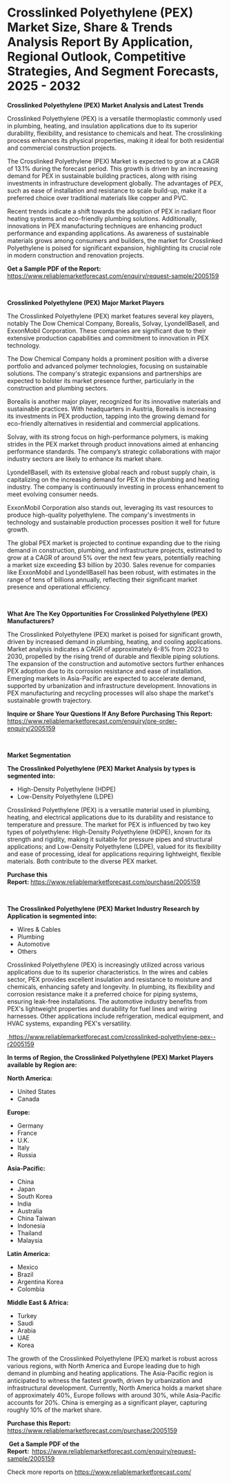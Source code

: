 <p><h1>Crosslinked Polyethylene (PEX) Market Size, Share & Trends Analysis Report By Application, Regional Outlook, Competitive Strategies, And Segment Forecasts, 2025 - 2032</h1></p><p><strong>Crosslinked Polyethylene (PEX) Market Analysis and Latest Trends</strong></p>
<p><p>Crosslinked Polyethylene (PEX) is a versatile thermoplastic commonly used in plumbing, heating, and insulation applications due to its superior durability, flexibility, and resistance to chemicals and heat. The crosslinking process enhances its physical properties, making it ideal for both residential and commercial construction projects.</p><p>The Crosslinked Polyethylene (PEX) Market is expected to grow at a CAGR of 13.1% during the forecast period. This growth is driven by an increasing demand for PEX in sustainable building practices, along with rising investments in infrastructure development globally. The advantages of PEX, such as ease of installation and resistance to scale build-up, make it a preferred choice over traditional materials like copper and PVC.</p><p>Recent trends indicate a shift towards the adoption of PEX in radiant floor heating systems and eco-friendly plumbing solutions. Additionally, innovations in PEX manufacturing techniques are enhancing product performance and expanding applications. As awareness of sustainable materials grows among consumers and builders, the market for Crosslinked Polyethylene is poised for significant expansion, highlighting its crucial role in modern construction and renovation projects.</p></p>
<p><strong>Get a Sample PDF of the Report:&nbsp;</strong> <a href="https://www.reliablemarketforecast.com/enquiry/request-sample/2005159?utm_campaign=1169&utm_medium=2&utm_source=Github&utm_content=ia&utm_term=15012025&utm_id=crosslinked-polyethylene-pex">https://www.reliablemarketforecast.com/enquiry/request-sample/2005159</a></p>
<p>&nbsp;</p>
<p><strong>Crosslinked Polyethylene (PEX) Major Market Players</strong></p>
<p><p>The Crosslinked Polyethylene (PEX) market features several key players, notably The Dow Chemical Company, Borealis, Solvay, LyondellBasell, and ExxonMobil Corporation. These companies are significant due to their extensive production capabilities and commitment to innovation in PEX technology.</p><p>The Dow Chemical Company holds a prominent position with a diverse portfolio and advanced polymer technologies, focusing on sustainable solutions. The company's strategic expansions and partnerships are expected to bolster its market presence further, particularly in the construction and plumbing sectors.</p><p>Borealis is another major player, recognized for its innovative materials and sustainable practices. With headquarters in Austria, Borealis is increasing its investments in PEX production, tapping into the growing demand for eco-friendly alternatives in residential and commercial applications.</p><p>Solvay, with its strong focus on high-performance polymers, is making strides in the PEX market through product innovations aimed at enhancing performance standards. The company’s strategic collaborations with major industry sectors are likely to enhance its market share.</p><p>LyondellBasell, with its extensive global reach and robust supply chain, is capitalizing on the increasing demand for PEX in the plumbing and heating industry. The company is continuously investing in process enhancement to meet evolving consumer needs.</p><p>ExxonMobil Corporation also stands out, leveraging its vast resources to produce high-quality polyethylene. The company's investments in technology and sustainable production processes position it well for future growth.</p><p>The global PEX market is projected to continue expanding due to the rising demand in construction, plumbing, and infrastructure projects, estimated to grow at a CAGR of around 5% over the next few years, potentially reaching a market size exceeding $3 billion by 2030. Sales revenue for companies like ExxonMobil and LyondellBasell has been robust, with estimates in the range of tens of billions annually, reflecting their significant market presence and operational efficiency.</p></p>
<p>&nbsp;</p>
<p><strong>What Are The Key Opportunities For Crosslinked Polyethylene (PEX) Manufacturers?</strong></p>
<p><p>The Crosslinked Polyethylene (PEX) market is poised for significant growth, driven by increased demand in plumbing, heating, and cooling applications. Market analysis indicates a CAGR of approximately 6-8% from 2023 to 2030, propelled by the rising trend of durable and flexible piping solutions. The expansion of the construction and automotive sectors further enhances PEX adoption due to its corrosion resistance and ease of installation. Emerging markets in Asia-Pacific are expected to accelerate demand, supported by urbanization and infrastructure development. Innovations in PEX manufacturing and recycling processes will also shape the market's sustainable growth trajectory.</p></p>
<p><strong>Inquire or Share Your Questions If Any Before Purchasing This Report:</strong> <a href="https://www.reliablemarketforecast.com/enquiry/pre-order-enquiry/2005159?utm_campaign=1169&utm_medium=2&utm_source=Github&utm_content=ia&utm_term=15012025&utm_id=crosslinked-polyethylene-pex">https://www.reliablemarketforecast.com/enquiry/pre-order-enquiry/2005159</a></p>
<p>&nbsp;</p>
<p><strong>Market Segmentation</strong></p>
<p><strong>The Crosslinked Polyethylene (PEX) Market Analysis by types is segmented into:</strong></p>
<p><ul><li>High-Density Polyethylene (HDPE)</li><li>Low-Density Polyethylene (LDPE)</li></ul></p>
<p><p>Crosslinked Polyethylene (PEX) is a versatile material used in plumbing, heating, and electrical applications due to its durability and resistance to temperature and pressure. The market for PEX is influenced by two key types of polyethylene: High-Density Polyethylene (HDPE), known for its strength and rigidity, making it suitable for pressure pipes and structural applications; and Low-Density Polyethylene (LDPE), valued for its flexibility and ease of processing, ideal for applications requiring lightweight, flexible materials. Both contribute to the diverse PEX market.</p></p>
<p><strong>Purchase this Report:&nbsp;</strong><a href="https://www.reliablemarketforecast.com/purchase/2005159?utm_campaign=1169&utm_medium=2&utm_source=Github&utm_content=ia&utm_term=15012025&utm_id=crosslinked-polyethylene-pex">https://www.reliablemarketforecast.com/purchase/2005159</a></p>
<p>&nbsp;</p>
<p><strong>The Crosslinked Polyethylene (PEX) Market Industry Research by Application is segmented into:</strong></p>
<p><ul><li>Wires & Cables</li><li>Plumbing</li><li>Automotive</li><li>Others</li></ul></p>
<p><p>Crosslinked Polyethylene (PEX) is increasingly utilized across various applications due to its superior characteristics. In the wires and cables sector, PEX provides excellent insulation and resistance to moisture and chemicals, enhancing safety and longevity. In plumbing, its flexibility and corrosion resistance make it a preferred choice for piping systems, ensuring leak-free installations. The automotive industry benefits from PEX's lightweight properties and durability for fuel lines and wiring harnesses. Other applications include refrigeration, medical equipment, and HVAC systems, expanding PEX's versatility.</p></p>
<p><a href="https://www.reliablemarketforecast.com/crosslinked-polyethylene-pex--r2005159?utm_campaign=1169&utm_medium=2&utm_source=Github&utm_content=ia&utm_term=15012025&utm_id=crosslinked-polyethylene-pex">&nbsp;https://www.reliablemarketforecast.com/crosslinked-polyethylene-pex--r2005159</a></p>
<p><strong>In terms of Region, the Crosslinked Polyethylene (PEX) Market Players available by Region are:</strong></p>
<p>
    <p> <strong> North America: </strong>
        <ul>
            <li>United States</li>
            <li>Canada</li>
        </ul>
        </p> 
    <p> <strong> Europe: </strong>
        <ul>
            <li>Germany</li>
            <li>France</li>
            <li>U.K.</li>
            <li>Italy</li>
            <li>Russia</li>
        </ul>
        </p> 
    <p> <strong> Asia-Pacific: </strong>
        <ul>
            <li>China</li>
            <li>Japan</li>
            <li>South Korea</li>
            <li>India</li>
            <li>Australia</li>
            <li>China Taiwan</li>
            <li>Indonesia</li>
            <li>Thailand</li>
            <li>Malaysia</li>
        </ul>
        </p> 
    <p> <strong> Latin America: </strong>
        <ul>
            <li>Mexico</li>
            <li>Brazil</li>
            <li>Argentina Korea</li>
            <li>Colombia</li>
        </ul>
        </p> 
    <p> <strong> Middle East & Africa: </strong>
        <ul>
            <li>Turkey</li>
            <li>Saudi</li>
            <li>Arabia</li>
            <li>UAE</li>
            <li>Korea</li>
        </ul>
    </p>
    </p>
<p><p>The growth of the Crosslinked Polyethylene (PEX) market is robust across various regions, with North America and Europe leading due to high demand in plumbing and heating applications. The Asia-Pacific region is anticipated to witness the fastest growth, driven by urbanization and infrastructural development. Currently, North America holds a market share of approximately 40%, Europe follows with around 30%, while Asia-Pacific accounts for 20%. China is emerging as a significant player, capturing roughly 10% of the market share.</p></p>
<p><strong>Purchase this Report: </strong><a href="https://www.reliablemarketforecast.com/purchase/2005159?utm_campaign=1169&utm_medium=2&utm_source=Github&utm_content=ia&utm_term=15012025&utm_id=crosslinked-polyethylene-pex">https://www.reliablemarketforecast.com/purchase/2005159</a></p>
<p>&nbsp;<strong>Get a Sample PDF of the Report:&nbsp;&nbsp;</strong><a href="https://www.reliablemarketforecast.com/enquiry/request-sample/2005159?utm_campaign=1169&utm_medium=2&utm_source=Github&utm_content=ia&utm_term=15012025&utm_id=crosslinked-polyethylene-pex">https://www.reliablemarketforecast.com/enquiry/request-sample/2005159</a></p>
<p><strong></strong></p>
<p>Check more reports on <a href="https://www.reliablemarketforecast.com/?utm_campaign=1169&utm_medium=2&utm_source=Github&utm_content=ia&utm_term=15012025&utm_id=crosslinked-polyethylene-pex">https://www.reliablemarketforecast.com/</a></p>